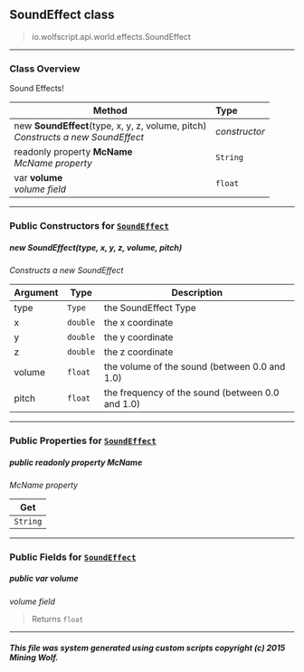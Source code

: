 ## SoundEffect __class__

>io.wolfscript.api.world.effects.SoundEffect

---

### Class Overview

Sound Effects!

Method | Type   
--- | :--- 
new __SoundEffect__(type, x, y, z, volume, pitch) <br> _Constructs a new SoundEffect_ | _constructor_
 readonly property __McName__ <br> _McName property_ | `String`
 var __volume__ <br> _volume field_ | `float`



---

### Public Constructors for [`SoundEffect`](SoundEffect.md)

##### <a id='soundeffect'></a>new __SoundEffect__(type, x, y, z, volume, pitch) 

_Constructs a new SoundEffect_

Argument | Type | Description  
--- | --- | --- 
type | `Type` | the SoundEffect Type
x | `double` | the x coordinate
y | `double` | the y coordinate
z | `double` | the z coordinate
volume | `float` | the volume of the sound (between 0.0 and 1.0)
pitch | `float` | the frequency of the sound (between 0.0 and 1.0)

---

### Public Properties for [`SoundEffect`](SoundEffect.md)

##### <a id='mcname'></a>public  readonly property __McName__

_McName property_

Get | 
--- | 
`String` |



---

### Public Fields for [`SoundEffect`](SoundEffect.md)

##### <a id='volume'></a>public  var __volume__

_volume field_

>Returns
>  `float`

---


##### This file was system generated using custom scripts copyright (c) 2015 Mining Wolf.
	

